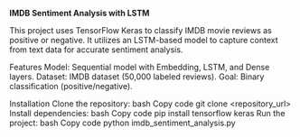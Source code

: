 **IMDB Sentiment Analysis with LSTM**


This project uses TensorFlow Keras to classify IMDB movie reviews as positive or negative. It utilizes an LSTM-based model to capture context from text data for accurate sentiment analysis.

Features
Model: Sequential model with Embedding, LSTM, and Dense layers.
Dataset: IMDB dataset (50,000 labeled reviews).
Goal: Binary classification (positive/negative).

Installation
Clone the repository:
bash
Copy code
git clone <repository_url>
Install dependencies:
bash
Copy code
pip install tensorflow keras
Run the project:
bash
Copy code
python imdb_sentiment_analysis.py
